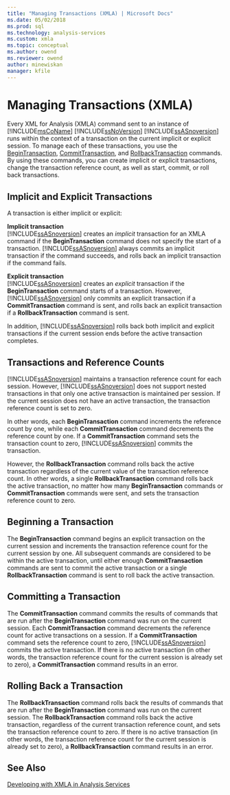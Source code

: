 ```yaml
---
title: "Managing Transactions (XMLA) | Microsoft Docs"
ms.date: 05/02/2018
ms.prod: sql
ms.technology: analysis-services
ms.custom: xmla
ms.topic: conceptual
ms.author: owend
ms.reviewer: owend
author: minewiskan
manager: kfile
---
```

# Managing Transactions (XMLA)
  Every XML for Analysis (XMLA) command sent to an instance of [!INCLUDE[msCoName](../../includes/msconame-md.md)] [!INCLUDE[ssNoVersion](../../includes/ssnoversion-md.md)] [!INCLUDE[ssASnoversion](../../includes/ssasnoversion-md.md)] runs within the context of a transaction on the current implicit or explicit session. To manage each of these transactions, you use the [BeginTransaction](https://docs.microsoft.com/bi-reference/xmla/xml-elements-commands/begintransaction-element-xmla), [CommitTransaction](https://docs.microsoft.com/bi-reference/xmla/xml-elements-commands/committransaction-element-xmla), and [RollbackTransaction](https://docs.microsoft.com/bi-reference/xmla/xml-elements-commands/rollbacktransaction-element-xmla) commands. By using these commands, you can create implicit or explicit transactions, change the transaction reference count, as well as start, commit, or roll back transactions.  
  
## Implicit and Explicit Transactions  
 A transaction is either implicit or explicit:  
  
 **Implicit transaction**  
 [!INCLUDE[ssASnoversion](../../includes/ssasnoversion-md.md)] creates an *implicit* transaction for an XMLA command if the **BeginTransaction** command does not specify the start of a transaction. [!INCLUDE[ssASnoversion](../../includes/ssasnoversion-md.md)] always commits an implicit transaction if the command succeeds, and rolls back an implicit transaction if the command fails.  
  
 **Explicit transaction**  
 [!INCLUDE[ssASnoversion](../../includes/ssasnoversion-md.md)] creates an *explicit* transaction if the **BeginTransaction** command starts of a transaction. However, [!INCLUDE[ssASnoversion](../../includes/ssasnoversion-md.md)] only commits an explicit transaction if a **CommitTransaction** command is sent, and rolls back an explicit transaction if a **RollbackTransaction** command is sent.  
  
 In addition, [!INCLUDE[ssASnoversion](../../includes/ssasnoversion-md.md)] rolls back both implicit and explicit transactions if the current session ends before the active transaction completes.  
  
## Transactions and Reference Counts  
 [!INCLUDE[ssASnoversion](../../includes/ssasnoversion-md.md)] maintains a transaction reference count for each session. However, [!INCLUDE[ssASnoversion](../../includes/ssasnoversion-md.md)] does not support nested transactions in that only one active transaction is maintained per session. If the current session does not have an active transaction, the transaction reference count is set to zero.  
  
 In other words, each **BeginTransaction** command increments the reference count by one, while each **CommitTransaction** command decrements the reference count by one. If a **CommitTransaction** command sets the transaction count to zero, [!INCLUDE[ssASnoversion](../../includes/ssasnoversion-md.md)] commits the transaction.  
  
 However, the **RollbackTransaction** command rolls back the active transaction regardless of the current value of the transaction reference count. In other words, a single **RollbackTransaction** command rolls back the active transaction, no matter how many **BeginTransaction** commands or **CommitTransaction** commands were sent, and sets the transaction reference count to zero.  
  
## Beginning a Transaction  
 The **BeginTransaction** command begins an explicit transaction on the current session and increments the transaction reference count for the current session by one. All subsequent commands are considered to be within the active transaction, until either enough **CommitTransaction** commands are sent to commit the active transaction or a single **RollbackTransaction** command is sent to roll back the active transaction.  
  
## Committing a Transaction  
 The **CommitTransaction** command commits the results of commands that are run after the **BeginTransaction** command was run on the current session. Each **CommitTransaction** command decrements the reference count for active transactions on a session. If a **CommitTransaction** command sets the reference count to zero, [!INCLUDE[ssASnoversion](../../includes/ssasnoversion-md.md)] commits the active transaction. If there is no active transaction (in other words, the transaction reference count for the current session is already set to zero), a **CommitTransaction** command results in an error.  
  
## Rolling Back a Transaction  
 The **RollbackTransaction** command rolls back the results of commands that are run after the **BeginTransaction** command was run on the current session. The **RollbackTransaction** command rolls back the active transaction, regardless of the current transaction reference count, and sets the transaction reference count to zero. If there is no active transaction (in other words, the transaction reference count for the current session is already set to zero), a **RollbackTransaction** command results in an error.  
  
## See Also  
 [Developing with XMLA in Analysis Services](../../analysis-services/multidimensional-models-scripting-language-assl-xmla/developing-with-xmla-in-analysis-services.md)  
  
  
